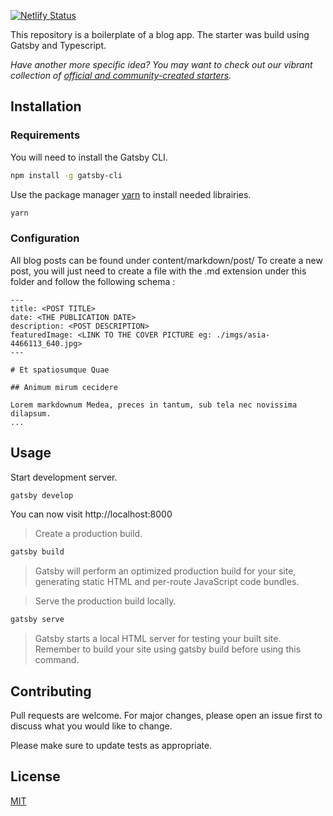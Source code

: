 [![Netlify Status](https://api.netlify.com/api/v1/badges/bfd3cbfa-5471-4593-841b-fd3674546cc7/deploy-status)](https://app.netlify.com/sites/pedantic-hoover-d62fa7/deploys)

This repository is a boilerplate of a blog app. The starter was build using Gatsby and Typescript. 

_Have another more specific idea? You may want to check out our vibrant collection of [official and community-created starters](https://www.gatsbyjs.org/docs/gatsby-starters/)._

## Installation

### Requirements

You will need to install the Gatsby CLI.

```bash
npm install -g gatsby-cli
```

Use the package manager [yarn](https://yarnpkg.com/lang/en/) to install needed librairies.

```bash
yarn
```

### Configuration

All blog posts can be found under content/markdown/post/
To create a new post, you will just need to create a file with the .md extension under this folder and follow the following schema : 

```
---
title: <POST TITLE>
date: <THE PUBLICATION DATE>
description: <POST DESCRIPTION>
featuredImage: <LINK TO THE COVER PICTURE eg: ./imgs/asia-4466113_640.jpg>
---

# Et spatiosumque Quae

## Animum mirum cecidere

Lorem markdownum Medea, preces in tantum, sub tela nec novissima dilapsum.
...
```

## Usage

Start development server.

```bash
gatsby develop
```

You can now visit http://localhost:8000

> Create a production build.

```bash
gatsby build
```

> Gatsby will perform an optimized production build for your site, generating static HTML and per-route JavaScript code bundles.

> Serve the production build locally.

```bash
gatsby serve
```

> Gatsby starts a local HTML server for testing your built site. Remember to build your site using gatsby build before using this command.


## Contributing
Pull requests are welcome. For major changes, please open an issue first to discuss what you would like to change.

Please make sure to update tests as appropriate.

## License
[MIT](https://choosealicense.com/licenses/mit/)
```